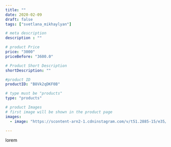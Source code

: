```yaml
---
title: ""
date: 2020-02-09
draft: false
tags: ["svetlana_mikhaylyan"]

# meta description
description : ""

# product Price
price: "3000"
priceBefore: "3600.0"

# Product Short Description
shortDescription: ""

#product ID
productID: "B8Vk2qDKF0B"

# type must be "products"
type: "products"

# product Images
# first image will be shown in the product page
images:
  - image: "https://scontent-arn2-1.cdninstagram.com/v/t51.2885-15/e35/83149755_2527921750781643_2898141497511248663_n.jpg?se=7&tp=1&_nc_ht=scontent-arn2-1.cdninstagram.com&_nc_cat=103&_nc_ohc=lN7HLuQhLhQAX_qfUsz&oh=4e80d5961efb10d5b758bbd242fd0360&oe=60724439&ig_cache_key=MjIzOTg1ODQ3NTM2Mjk2Njc4NQ%3D%3D.2"

---
```

lorem
